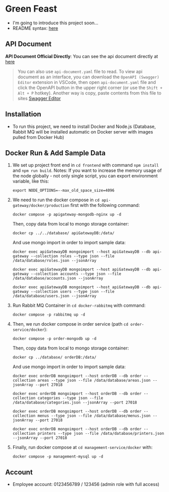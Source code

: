 # Green Feast
- I'm going to introduce this project soon...
- README syntax: [here](https://docs.github.com/en/get-started/writing-on-github/getting-started-with-writing-and-formatting-on-github/basic-writing-and-formatting-syntax)

## API Document
**API Document Official Directly**: You can see the api document directly at [here](https://app.swaggerhub.com/apis-docs/HaiLuu/GreenFeast/1.0.0)
> You can also use `api-document.yaml` file to read. To view api document as an interface, you can download the `OpenAPI (Swagger) Editor` extension in VSCode, then open `api-document.yaml` file and click the OpenAPI button in the upper right corner (or use the `Shift + Alt + P` hotkey). Another way is copy, paste contents from this file to sites [Swagger Editor](https://editor.swagger.io/)

## Installation
- To run this project, we need to install Docker and Node.js (Database, Rabbit MQ will be installed automatic on Docker server with images pulled from Docker Hub)

## Docker Run & Add Sample Data
1. We set up project front end in `cd frontend` with command `npm install` and `npm run build`. Notes: If you want to increase the memory usage of the node globally - not only single script, you can export environment variable, like this: 
   
   ```
   export NODE_OPTIONS=--max_old_space_size=4096
   ```
2. We need to run the docker compose in `cd api-gateway/docker/production` first with the following command: 
   
   ```
   docker compose -p apigateway-mongodb-nginx up -d 
   ```
   Then, copy data from local to mongo storage container:
   
   ```
   docker cp ../../database/ apiGatewayDB:/data/
   ```   
   And use mongo import in order to import sample data:
   
   ```
   docker exec apiGatewayDB mongoimport --host apiGatewayDB --db api-gateway --collection roles --type json --file /data/database/roles.json --jsonArray
   ```

   ```
   docker exec apiGatewayDB mongoimport --host apiGatewayDB --db api-gateway --collection accounts --type json --file /data/database/accounts.json --jsonArray
   ```

   ```
   docker exec apiGatewayDB mongoimport --host apiGatewayDB --db api-gateway --collection users --type json --file /data/database/users.json --jsonArray
   ```
3. Run Rabbit MQ Container in `cd docker-rabbitmq` with command:
   
   ```
   docker compose -p rabbitmq up -d 
   ```
4. Then, we run docker compose in order service (path `cd order-service/docker`):
   
   ```
   docker compose -p order-mongodb up -d 
   ```

   Then, copy data from local to mongo storage container:
   
   ```
   docker cp ../database/ orderDB:/data/
   ```   
   And use mongo import in order to import sample data:
   
   ```
   docker exec orderDB mongoimport --host orderDB --db order --collection areas --type json --file /data/database/areas.json --jsonArray --port 27018
   ```

   ```
   docker exec orderDB mongoimport --host orderDB --db order --collection categories --type json --file /data/database/categories.json --jsonArray --port 27018
   ```

   ```
   docker exec orderDB mongoimport --host orderDB --db order --collection menus --type json --file /data/database/menus.json --jsonArray --port 27018
   ```

   ```
   docker exec orderDB mongoimport --host orderDB --db order --collection printers --type json --file /data/database/printers.json --jsonArray --port 27018
   ```
5. Finally, run docker compose at `cd management-service/docker` with:

    ```
    docker compose -p management-mysql up -d
    ```

## Account
- Employee account: 0123456789 / 123456 (admin role with full access)
